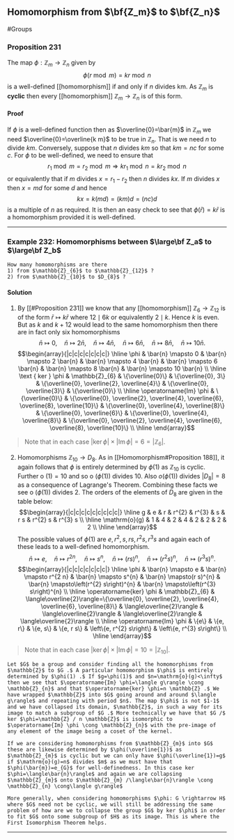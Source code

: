 ## Homomorphism from $\bf{Z_m}$ to $\bf{Z_n}$
#Groups 

### Proposition 231
The map $\phi: \mathbb{Z}_{m} \rightarrow \mathbb{Z}_{n}$ given by
$$
\phi(r \bmod m)=k r \bmod n
$$
is a well-defined [[homomorphism]] if and only if $n$ divides $\mathrm{km}$. As $\mathbb{Z}_{m}$ is **cyclic** then every [[homomorphism]] $\mathbb{Z}_{m} \rightarrow \mathbb{Z}_{n}$ is of this form.

#### Proof
If $\phi$ is a well-defined function then as $\overline{0}=\bar{m}$ in $\mathbb{Z}_{m}$ we need $\overline{0}=\overline{k m}$ to be true in $\mathbb{Z}_{n}$. That is we need $n$ to divide $k m$.
Conversely, suppose that $n$ divides $k m$ so that $k m=n c$ for some $c$. For $\phi$ to be well-defined, we need to ensure that
$$
r_{1} \bmod m=r_{2} \bmod m \Longrightarrow k r_{1} \bmod n=k r_{2} \bmod n
$$
or equivalently that if $m$ divides $x=r_{1}-r_{2}$ then $n$ divides $k x$. If $m$ divides $x$ then $x=m d$ for some $d$ and hence
$$
k x=k(m d)=(k m) d=(n c) d
$$
is a multiple of $n$ as required. It is then an easy check to see that $\phi(\bar{r})=k \bar{r}$ is a homomorphism provided it is well-defined.

---
### Example 232: Homomorphisms between $\large\bf Z_a$ to $\large\bf Z_b$
```ad-question
How many homomorphisms are there 
1) from $\mathbb{Z}_{6}$ to $\mathbb{Z}_{12}$ ?
2) from $\mathbb{Z}_{10}$ to $D_{8}$ ?
```

#### Solution
1) By [[#Proposition 231]] we know that any [[homomorphism]] $\mathbb{Z}_{6} \rightarrow \mathbb{Z}_{12}$ is of the form $\bar{r} \mapsto k \bar{r}$ where $12 \mid 6 k$ or equivalently $2 \mid k$. Hence $k$ is even. But as $k$ and $k+12$ would lead to the same homomorphism then there are in fact only six homomorphisms
$$
\bar{n} \mapsto 0, \quad \bar{n} \mapsto 2 \bar{n}, \quad \bar{n} \mapsto 4 \bar{n}, \quad \bar{n} \mapsto 6 \bar{n}, \quad \bar{n} \mapsto 8 \bar{n}, \quad \bar{n} \mapsto 10 \bar{n} .
$$
$$\begin{array}{|c|c|c|c|c|c|c|}
\hline \phi & \bar{n} \mapsto 0 & \bar{n} \mapsto 2 \bar{n} & \bar{n} \mapsto 4 \bar{n} & \bar{n} \mapsto 6 \bar{n} & \bar{n} \mapsto 8 \bar{n} & \bar{n} \mapsto 10 \bar{n} \\
\hline \text { ker } \phi & \mathbb{Z}_{6} & \{\overline{0}\} & \{\overline{0}, 3\} & \{\overline{0}, \overline{2}, \overline{4}\} & \{\overline{0}, \overline{3}\} & \{\overline{0}\} \\
\hline \operatorname{Im} \phi & \{\overline{0}\} & \{\overline{0}, \overline{2}, \overline{4}, \overline{6}, \overline{8}, \overline{10}\} & \{\overline{0}, \overline{4}, \overline{8}\} & \{\overline{0}, \overline{6}\} & \{\overline{0}, \overline{4}, \overline{8}\} & \{\overline{0}, \overline{2}, \overline{4}, \overline{6}, \overline{8}, \overline{10}\} \\
\hline
\end{array}$$
>Note that in each case $|\operatorname{ker} \phi| \times|\operatorname{Im} \phi|=6=\left|\mathbb{Z}_{6}\right|$.
2) Homomorphisms $\mathbb{Z}_{10} \rightarrow D_{8} .$ As in [[Homomorphism#Proposition 188]], it again follows that $\phi$ is entirely determined by $\phi(1)$ as $\mathbb{Z}_{10}$ is cyclic. Further o $(1)=10$ and so o $(\phi(1))$ divides 10. Also $o(\phi(1))$  divides $\left|D_{8}\right|=8$ as a consequence of Lagrange's Theorem. Combining these facts we see o $(\phi(1))$ divides 2. The orders of the elements of $D_{8}$ are given in the table below:
$$\begin{array}{|c|c|c|c|c|c|c|c|c|}
\hline g & e & r & r^{2} & r^{3} & s & r s & r^{2} s & r^{3} s \\
\hline \mathrm{o}(g) & 1 & 4 & 2 & 4 & 2 & 2 & 2 & 2 \\
\hline
\end{array}$$
The possible values of $\phi(1)$ are $e, r^{2}, s, r s, r^{2} s, r^{3} s$ and again each of these leads to a well-defined homomorphism.
$$
\bar{n} \mapsto e, \quad \bar{n} \mapsto r^{2 n}, \quad \bar{n} \mapsto s^{n}, \quad \bar{n} \mapsto(r s)^{n}, \quad \bar{n} \mapsto\left(r^{2} s\right)^{n}, \quad \bar{n} \mapsto\left(r^{3} s\right)^{n} .
$$
$$\begin{array}{|c|c|c|c|c|c|c|}
\hline \phi & \bar{n} \mapsto e & \bar{n} \mapsto r^{2 n} & \bar{n} \mapsto s^{n} & \bar{n} \mapsto(r s)^{n} & \bar{n} \mapsto\left(r^{2} s\right)^{n} & \bar{n} \mapsto\left(r^{3} s\right)^{n} \\
\hline \operatorname{ker} \phi & \mathbb{Z}_{6} & \langle\overline{2}\rangle=\{\overline{0}, \overline{2}, \overline{4}, \overline{6}, \overline{8}\} & \langle\overline{2}\rangle & \langle\overline{2}\rangle & \langle\overline{2}\rangle & \langle\overline{2}\rangle \\
\hline \operatorname{Im} \phi & \{e\} & \{e, r\} & \{e, s\} & \{e, r s\} & \left\{e, r^{2} s\right\} & \left\{e, r^{3} s\right\} \\
\hline
\end{array}$$
> Note that in each case $|\operatorname{ker} \phi| \times|\operatorname{Im} \phi|=10=\left|\mathbb{Z}_{10}\right|$.

```ad-remark
Let $G$ be a group and consider finding all the homomorphisms from $\mathbb{Z}$ to $G .$ A particular homomorphism $\phi$ is entirely determined by $\phi(1) .$ If $g=\phi(1)$ and $n=\mathrm{o}(g)<\infty$ then we see that $\operatorname{Im} \phi=\langle g\rangle \cong \mathbb{Z}_{n}$ and that $\operatorname{ker} \phi=n \mathbb{Z} .$ We have wrapped $\mathbb{Z}$ into $G$ going around and around $\langle g\rangle$ and repeating with period $n$. The map $\phi$ is not $1-1$ and we have collapsed its domain, $\mathbb{Z}$, in such a way for its image to match a subgroup of $G .$ More technically we have that $G /$ ker $\phi=\mathbb{Z} / n \mathbb{Z}$ is isomorphic to $\operatorname{Im} \phi \cong \mathbb{Z}_{n}$ with the pre-image of any element of the image being a coset of the kernel.

If we are considering homomorphisms from $\mathbb{Z}_{m}$ into $G$ these are likewise determined by $\phi(\overline{1})$ as $\mathbb{Z}_{m}$ is cyclic but we can only have $\phi(\overline{1})=g$ if $\mathrm{o}(g)=n$ divides $m$ as we must have that $\phi(\bar{m})=e_{G}$ for well-definedness. In this case ker $\phi=\langle\bar{n}\rangle$ and again we are collapsing $\mathbb{Z}_{m}$ onto $\mathbb{Z}_{m} /\langle\bar{n}\rangle \cong \mathbb{Z}_{n} \cong\langle g\rangle$

More generally, when considering homomorphisms $\phi: G \rightarrow H$ where $G$ need not be cyclic, we will still be addressing the same problem of how are we to collapse the group $G$ by ker $\phi$ in order to fit $G$ onto some subgroup of $H$ as its image. This is where the First Isomorphism Theorem helps.
```

---